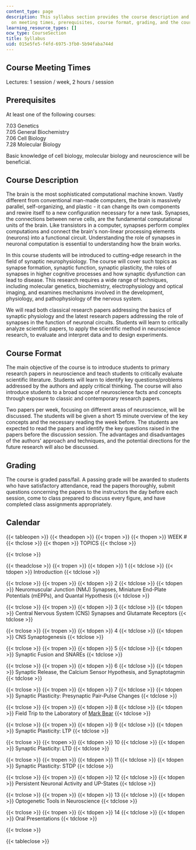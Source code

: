 ```yaml
---
content_type: page
description: This syllabus section provides the course description and information
  on meeting times, prerequisites, course format, grading, and the course calendar.
learning_resource_types: []
ocw_type: CourseSection
title: Syllabus
uid: 015e5fe5-f4fd-6975-3fb0-5b94faba744d
---
```


Course Meeting Times
--------------------

Lectures: 1 session / week, 2 hours / session

Prerequisites
-------------

At least one of the following courses:

7.03 Genetics  
7.05 General Biochemistry  
7.06 Cell Biology  
7.28 Molecular Biology

Basic knowledge of cell biology, molecular biology and neuroscience will be beneficial.

Course Description
------------------

The brain is the most sophisticated computational machine known. Vastly different from conventional man-made computers, the brain is massively parallel, self-organizing, and plastic - it can change its own components and rewire itself to a new configuration necessary for a new task. Synapses, the connections between nerve cells, are the fundamental computational units of the brain. Like transistors in a computer, synapses perform complex computations and connect the brain's non-linear processing elements (neurons) into a functional circuit. Understanding the role of synapses in neuronal computation is essential to understanding how the brain works.

In this course students will be introduced to cutting-edge research in the field of synaptic neurophysiology. The course will cover such topics as synapse formation, synaptic function, synaptic plasticity, the roles of synapses in higher cognitive processes and how synaptic dysfunction can lead to disease. This research requires a wide range of techniques, including molecular genetics, biochemistry, electrophysiology and optical imaging, and examines mechanisms involved in the development, physiology, and pathophysiology of the nervous system.

We will read both classical research papers addressing the basics of synaptic physiology and the latest research papers addressing the role of synapses in the function of neuronal circuits. Students will learn to critically analyze scientific papers, to apply the scientific method in neuroscience research, to evaluate and interpret data and to design experiments.

Course Format
-------------

The main objective of the course is to introduce students to primary research papers in neuroscience and teach students to critically evaluate scientific literature. Students will learn to identify key questions/problems addressed by the authors and apply critical thinking. The course will also introduce students to a broad scope of neuroscience facts and concepts through exposure to classic and contemporary research papers.

Two papers per week, focusing on different areas of neuroscience, will be discussed. The students will be given a short 15 minute overview of the key concepts and the necessary reading the week before. The students are expected to read the papers and identify the key questions raised in the papers before the discussion session. The advantages and disadvantages of the authors' approach and techniques, and the potential directions for the future research will also be discussed.

Grading
-------

The course is graded pass/fail. A passing grade will be awarded to students who have satisfactory attendance, read the papers thoroughly, submit questions concerning the papers to the instructors the day before each session, come to class prepared to discuss every figure, and have completed class assignments appropriately.

Calendar
--------

{{< tableopen >}}
{{< theadopen >}}
{{< tropen >}}
{{< thopen >}}
WEEK #
{{< thclose >}}
{{< thopen >}}
TOPICS
{{< thclose >}}

{{< trclose >}}

{{< theadclose >}}
{{< tropen >}}
{{< tdopen >}}
1
{{< tdclose >}}
{{< tdopen >}}
Introduction
{{< tdclose >}}

{{< trclose >}}
{{< tropen >}}
{{< tdopen >}}
2
{{< tdclose >}}
{{< tdopen >}}
Neuromuscular Junction (NMJ) Synapses, Miniature End-Plate Potentials (mEPPs), and Quantal Hypothesis
{{< tdclose >}}

{{< trclose >}}
{{< tropen >}}
{{< tdopen >}}
3
{{< tdclose >}}
{{< tdopen >}}
Central Nervous System (CNS) Synapses and Glutamate Receptors
{{< tdclose >}}

{{< trclose >}}
{{< tropen >}}
{{< tdopen >}}
4
{{< tdclose >}}
{{< tdopen >}}
CNS Synaptogenesis
{{< tdclose >}}

{{< trclose >}}
{{< tropen >}}
{{< tdopen >}}
5
{{< tdclose >}}
{{< tdopen >}}
Synaptic Fusion and SNAREs
{{< tdclose >}}

{{< trclose >}}
{{< tropen >}}
{{< tdopen >}}
6
{{< tdclose >}}
{{< tdopen >}}
Synaptic Release, the Calcium Sensor Hypothesis, and Synaptotagmin
{{< tdclose >}}

{{< trclose >}}
{{< tropen >}}
{{< tdopen >}}
7
{{< tdclose >}}
{{< tdopen >}}
Synaptic Plasticity: Presynaptic Pair-Pulse Changes
{{< tdclose >}}

{{< trclose >}}
{{< tropen >}}
{{< tdopen >}}
8
{{< tdclose >}}
{{< tdopen >}}
Field Trip to the Laboratory of [Mark Bear](http://bearlab-s1.mit.edu/BearLab/)
{{< tdclose >}}

{{< trclose >}}
{{< tropen >}}
{{< tdopen >}}
9
{{< tdclose >}}
{{< tdopen >}}
Synaptic Plasticity: LTP
{{< tdclose >}}

{{< trclose >}}
{{< tropen >}}
{{< tdopen >}}
10
{{< tdclose >}}
{{< tdopen >}}
Synaptic Plasticity: LTD
{{< tdclose >}}

{{< trclose >}}
{{< tropen >}}
{{< tdopen >}}
11
{{< tdclose >}}
{{< tdopen >}}
Synaptic Plasticity: STDP
{{< tdclose >}}

{{< trclose >}}
{{< tropen >}}
{{< tdopen >}}
12
{{< tdclose >}}
{{< tdopen >}}
Persistent Neuronal Activity and UP-States
{{< tdclose >}}

{{< trclose >}}
{{< tropen >}}
{{< tdopen >}}
13
{{< tdclose >}}
{{< tdopen >}}
Optogenetic Tools in Neuroscience
{{< tdclose >}}

{{< trclose >}}
{{< tropen >}}
{{< tdopen >}}
14
{{< tdclose >}}
{{< tdopen >}}
Oral Presentations
{{< tdclose >}}

{{< trclose >}}

{{< tableclose >}}